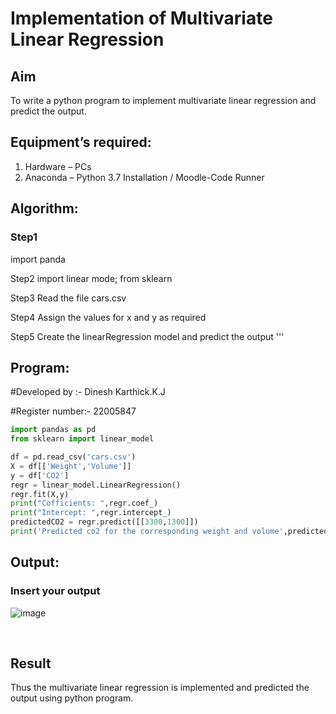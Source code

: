 # Implementation of Multivariate Linear Regression
## Aim
To write a python program to implement multivariate linear regression and predict the output.
## Equipment’s required:
1.	Hardware – PCs
2.	Anaconda – Python 3.7 Installation / Moodle-Code Runner
## Algorithm:
### Step1
import panda

Step2
import linear mode; from sklearn

Step3
Read the file cars.csv

Step4
Assign the values for x and y as required

Step5
Create the linearRegression model and predict the output
'''
## Program:
#Developed by :- Dinesh Karthick.K.J

#Register number:- 22005847
```Python
import pandas as pd
from sklearn import linear_model

df = pd.read_csv('cars.csv')
X = df[['Weight','Volume']]
y = df['CO2']
regr = linear_model.LinearRegression()
regr.fit(X,y)
print("Cofficients: ",regr.coef_)
print("Intercept: ",regr.intercept_)
predictedCO2 = regr.predict([[3300,1300]])
print('Predicted co2 for the corresponding weight and volume',predictedCO2)
```
## Output:

### Insert your output
![image](https://user-images.githubusercontent.com/120552008/215333255-0e116796-8ab2-46d3-a256-96b910fd4294.png)

<br>

## Result
Thus the multivariate linear regression is implemented and predicted the output using python program.
